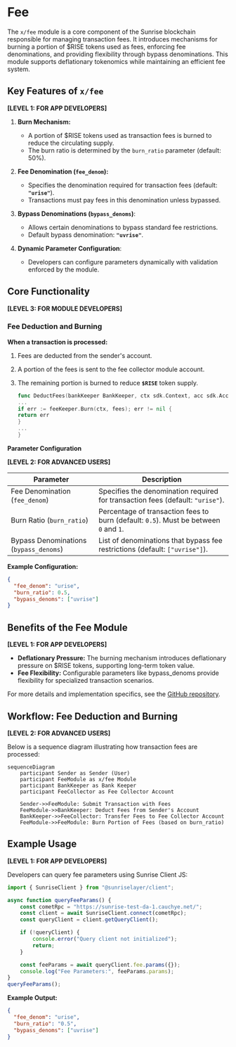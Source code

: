 # Fee

The `x/fee` module is a core component of the Sunrise blockchain responsible for managing transaction fees. It introduces mechanisms for burning a portion of $RISE tokens used as fees, enforcing fee denominations, and providing flexibility through bypass denominations. This module supports deflationary tokenomics while maintaining an efficient fee system.

## Key Features of `x/fee`

**[LEVEL 1: FOR APP DEVELOPERS]**

1. **Burn Mechanism:**

    - A portion of $RISE tokens used as transaction fees is burned to reduce the circulating supply.
    - The burn ratio is determined by the `burn_ratio` parameter (default: 50%).
2. **Fee Denomination (`fee_denom`):**

    - Specifies the denomination required for transaction fees (default: **`"urise"`**).
    - Transactions must pay fees in this denomination unless bypassed.
3. **Bypass Denominations (`bypass_denoms`)**:

    - Allows certain denominations to bypass standard fee restrictions.
    - Default bypass denomination: **`"uvrise"`**.
4. **Dynamic Parameter Configuration**:

    - Developers can configure parameters dynamically with validation enforced by the module.

## Core Functionality

**[LEVEL 3: FOR MODULE DEVELOPERS]**

### Fee Deduction and Burning

**When a transaction is processed:**

1. Fees are deducted from the sender's account.
2. A portion of the fees is sent to the fee collector module account.
3. The remaining portion is burned to reduce **`$RISE`** token supply.

   ```go
   func DeductFees(bankKeeper BankKeeper, ctx sdk.Context, acc sdk.AccountI, fees sdk.Coins, feeKeeper feekeeper.Keeper) error {
   ...
   if err := feeKeeper.Burn(ctx, fees); err != nil {
   return err
   }
   ...
   }
   ```

**Parameter Configuration**

**[LEVEL 2: FOR ADVANCED USERS]**

| Parameter                | Description                                                                 |
|--------------------------|-----------------------------------------------------------------------------|
| Fee Denomination (`fee_denom`)     | Specifies the denomination required for transaction fees (default: `"urise"`).       |
| Burn Ratio (`burn_ratio`)         | Percentage of transaction fees to burn (default: `0.5`). Must be between `0` and `1`. |
| Bypass Denominations (`bypass_denoms`) | List of denominations that bypass fee restrictions (default: `["uvrise"]`).          |

**Example Configuration:**

```json
{
  "fee_denom": "urise",
  "burn_ratio": 0.5,
  "bypass_denoms": ["uvrise"]
}
```

## Benefits of the Fee Module

**[LEVEL 1: FOR APP DEVELOPERS]**

- **Deflationary Pressure:**
  The burning mechanism introduces deflationary pressure on $RISE tokens, supporting long-term token value.
- **Fee Flexibility:**
  Configurable parameters like bypass_denoms provide flexibility for specialized transaction scenarios.

For more details and implementation specifics, see the [GitHub repository](https://github.com/sunriselayer/sunrise/tree/main/x/fee).

## Workflow: Fee Deduction and Burning

**[LEVEL 2: FOR ADVANCED USERS]**

Below is a sequence diagram illustrating how transaction fees are processed:

```mermaid
sequenceDiagram
    participant Sender as Sender (User)
    participant FeeModule as x/fee Module
    participant BankKeeper as Bank Keeper
    participant FeeCollector as Fee Collector Account

    Sender->>FeeModule: Submit Transaction with Fees
    FeeModule->>BankKeeper: Deduct Fees from Sender's Account
    BankKeeper->>FeeCollector: Transfer Fees to Fee Collector Account
    FeeModule->>FeeModule: Burn Portion of Fees (based on burn_ratio)
```

## Example Usage

**[LEVEL 1: FOR APP DEVELOPERS]**

Developers can query fee parameters using Sunrise Client JS:

```javascript
import { SunriseClient } from "@sunriselayer/client";

async function queryFeeParams() {
    const cometRpc = "https://sunrise-test-da-1.cauchye.net/";
    const client = await SunriseClient.connect(cometRpc);
    const queryClient = client.getQueryClient();

    if (!queryClient) {
        console.error("Query client not initialized");
        return;
    }

    const feeParams = await queryClient.fee.params({});
    console.log("Fee Parameters:", feeParams.params);
}
queryFeeParams();
```

**Example Output:**

```json
{
  "fee_denom": "urise",
  "burn_ratio": "0.5",
  "bypass_denoms": ["uvrise"]
}
```